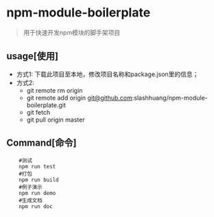 # npm-module-boilerplate

> 用于快速开发npm模块的脚手架项目

## usage[使用]

- 方式1: 下载此项目至本地，修改项目名称和package.json里的信息；
- 方式2:
    - git remote rm origin
    - git remote add origin git@github.com:slashhuang/npm-module-boilerplate.git
    - git fetch
    - git pull origin master

## Command[命令]

```
	#测试	
	npm run test	
	#打包	
	npm run build	
	#例子演示	
	npm run demo	
	#生成文档
	npm run doc
```



